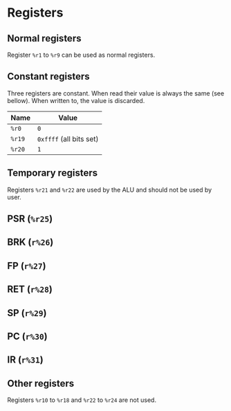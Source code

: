 Registers
=========

Normal registers
----------------

Register `%r1` to `%r9` can be used as normal registers.

Constant registers
------------------

Three registers are constant. When read their value is always the same (see
bellow). When written to, the value is discarded.

 Name | Value
------|------------------------
`%r0` | `0`
`%r19`| `0xffff` (all bits set)
`%r20`| `1`

Temporary registers
-------------------

Registers `%r21` and `%r22` are used by the ALU and should not be used by user.

PSR (`%r25`)
------------

BRK (`r%26`)
------------

FP (`r%27`)
-----------

RET (`r%28`)
------------

SP (`r%29`)
-----------

PC (`r%30`)
-----------

IR (`r%31`)
-----------

Other registers
---------------

Registers `%r10` to `%r18` and `%r22` to `%r24` are not used.

